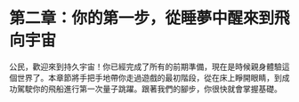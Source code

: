 # 第二章：你的第一步，從睡夢中醒來到飛向宇宙

公民，歡迎來到持久宇宙！你已經完成了所有的前期準備，現在是時候親身體驗這個世界了。本章節將手把手地帶你走過遊戲的最初階段，從在床上睜開眼睛，到成功駕駛你的飛船進行第一次量子跳躍。跟著我們的腳步，你很快就會掌握基礎。
